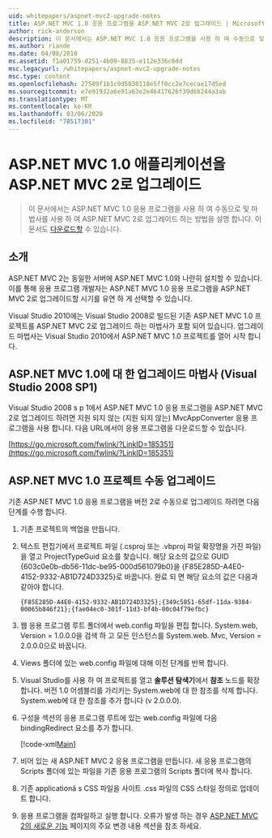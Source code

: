 ```yaml
---
uid: whitepapers/aspnet-mvc2-upgrade-notes
title: ASP.NET MVC 1.0 응용 프로그램을 ASP.NET MVC 2로 업그레이드 | Microsoft Docs
author: rick-anderson
description: 이 문서에서는 ASP.NET MVC 1.0 응용 프로그램을 사용 하 여 수동으로 및 마법사를 사용 하 여 ASP.NET MVC 2로 업그레이드 하는 방법을 설명 합니다. 이 문서는 d ...에도 제공 됩니다.
ms.author: riande
ms.date: 04/08/2010
ms.assetid: f1a01759-d251-4b09-8835-e112e336c6dd
msc.legacyurl: /whitepapers/aspnet-mvc2-upgrade-notes
msc.type: content
ms.openlocfilehash: 27589f1b1c9d5038118e5ff0cc2e7cecae17d5ed
ms.sourcegitcommit: e7e91932a6e91a63e2e46417626f39d6b244a3ab
ms.translationtype: MT
ms.contentlocale: ko-KR
ms.lasthandoff: 03/06/2020
ms.locfileid: "78517301"
---
```

# <a name="upgrading-an-aspnet-mvc-10-application-to-aspnet-mvc-2"></a>ASP.NET MVC 1.0 애플리케이션을 ASP.NET MVC 2로 업그레이드

> 이 문서에서는 ASP.NET MVC 1.0 응용 프로그램을 사용 하 여 수동으로 및 마법사를 사용 하 여 ASP.NET MVC 2로 업그레이드 하는 방법을 설명 합니다. 이 문서도 [다운로드할](https://download.microsoft.com/download/F/1/6/F16F9AF9-8EF4-4845-BC97-639791D5699C/MVC2-Upgrade-Notes.pdf) 수 있습니다.

## <a name="introduction"></a>소개

ASP.NET MVC 2는 동일한 서버에 ASP.NET MVC 1.0와 나란히 설치할 수 있습니다. 이를 통해 응용 프로그램 개발자는 ASP.NET MVC 1.0 응용 프로그램을 ASP.NET MVC 2로 업그레이드할 시기를 유연 하 게 선택할 수 있습니다.

Visual Studio 2010에는 Visual Studio 2008로 빌드된 기존 ASP.NET MVC 1.0 프로젝트를 ASP.NET MVC 2로 업그레이드 하는 마법사가 포함 되어 있습니다. 업그레이드 마법사는 Visual Studio 2010에서 ASP.NET MVC 1.0 프로젝트를 열어 시작 합니다.

## <a name="upgrade-wizard-for-aspnet-mvc-10-on-visual-studio-2008-sp1"></a>ASP.NET MVC 1.0에 대 한 업그레이드 마법사 (Visual Studio 2008 SP1)

Visual Studio 2008 s p 1에서 ASP.NET MVC 1.0 응용 프로그램을 ASP.NET MVC 2로 업그레이드 하려면 지원 되지 않는 (지원 되지 않는) MvcAppConverter 응용 프로그램을 사용 합니다. 다음 URL에서이 응용 프로그램을 다운로드할 수 있습니다.

[https://go.microsoft.com/fwlink/?LinkID=185351](https://go.microsoft.com/fwlink/?LinkID=185351)

## <a name="manually-upgrading-an-aspnet-mvc-10-project"></a>ASP.NET MVC 1.0 프로젝트 수동 업그레이드

기존 ASP.NET MVC 1.0 응용 프로그램을 버전 2로 수동으로 업그레이드 하려면 다음 단계를 수행 합니다.

1. 기존 프로젝트의 백업을 만듭니다.
2. 텍스트 편집기에서 프로젝트 파일 (.csproj 또는 .vbproj 파일 확장명을 가진 파일)을 열고 ProjectTypeGuid 요소를 찾습니다. 해당 요소의 값으로 GUID {603c0e0b-db56-11dc-be95-000d561079b0}을 {F85E285D-A4E0-4152-9332-AB1D724D3325}로 바꿉니다. 완료 되 면 해당 요소의 값은 다음과 같아야 합니다. 

    `{F85E285D-A4E0-4152-9332-AB1D724D3325};{349c5851-65df-11da-9384-00065b846f21};{fae04ec0-301f-11d3-bf4b-00c04f79efbc}`
3. 웹 응용 프로그램 루트 폴더에서 web.config 파일을 편집 합니다. System.web, Version = 1.0.0.0을 검색 하 고 모든 인스턴스를 System.web. Mvc, Version = 2.0.0.0으로 바꿉니다.
4. Views 폴더에 있는 web.config 파일에 대해 이전 단계를 반복 합니다.
5. Visual Studio를 사용 하 여 프로젝트를 열고 **솔루션 탐색기**에서 **참조** 노드를 확장 합니다. 버전 1.0 어셈블리를 가리키는 System.web에 대 한 참조를 삭제 합니다. System.web에 대 한 참조를 추가 합니다 (v 2.0.0.0).
6. 구성을 섹션의 응용 프로그램 루트에 있는 web.config 파일에 다음 bindingRedirect 요소를 추가 합니다.   

    [!code-xml[Main](aspnet-mvc2-upgrade-notes/samples/sample1.xml)]
7. 비어 있는 새 ASP.NET MVC 2 응용 프로그램을 만듭니다. 새 응용 프로그램의 Scripts 폴더에 있는 파일을 기존 응용 프로그램의 Scripts 폴더에 복사 합니다.
8. 기존 applicationâ s CSS 파일을 사이트 .css 파일의 CSS 스타일 정의로 업데이트 합니다.
9. 응용 프로그램을 컴파일하고 실행 합니다. 오류가 발생 하는 경우 [ASP.NET MVC 2의 새로운 기능](https://go.microsoft.com/fwlink/?LinkID=185038) 페이지의 주요 변경 내용 섹션을 참조 하세요.
